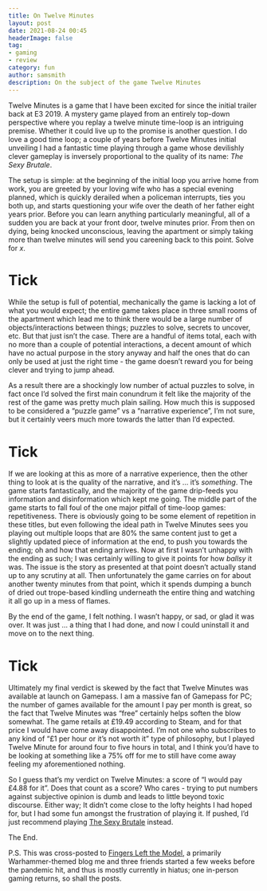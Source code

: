 ```yaml
---
title: On Twelve Minutes
layout: post
date: 2021-08-24 00:45
headerImage: false
tag:
- gaming
- review
category: fun
author: samsmith
description: On the subject of the game Twelve Minutes
---
```


Twelve Minutes is a game that I have been excited for since the initial trailer back at E3 2019. A mystery game played from an entirely top-down perspective where you replay a twelve minute time-loop is an intriguing premise. Whether it could live up to the promise is another question. I do love a good time loop; a couple of years before Twelve Minutes initial unveiling I had a fantastic time playing through a game whose devilishly clever gameplay is inversely proportional to the quality of its name: *The Sexy Brutale*.

The setup is simple: at the beginning of the initial loop you arrive home from work, you are greeted by your loving wife who has a special evening planned, which is quickly derailed when a policeman interrupts, ties you both up, and starts questioning your wife over the death of her father eight years prior. Before you can learn anything particularly meaningful, all of a sudden you are back at your front door, twelve minutes prior. From then on dying, being knocked unconscious, leaving the apartment or simply taking more than twelve minutes will send you careening back to this point. Solve for *x*. 

# Tick
While the setup is full of potential, mechanically the game is lacking a lot of what you would expect; the entire game takes place in three small rooms of the apartment which lead me to think there would be a large number of objects/interactions between things; puzzles to solve, secrets to uncover, etc. But that just isn’t the case. There are a handful of items total, each with no more than a couple of potential interactions, a decent amount of which have no actual purpose in the story anyway and half the ones that do can only be used at just the right time - the game doesn’t reward you for being clever and trying to jump ahead.

As a result there are a shockingly low number of actual puzzles to solve, in fact once I’d solved the first main conundrum it felt like the majority of the rest of the game was pretty much plain sailing. How much this is supposed to be considered a “puzzle game” vs a “narrative experience”, I’m not sure, but it certainly veers much more towards the latter than I’d expected.

# Tick
If we are looking at this as more of a narrative experience, then the other thing to look at is the quality of the narrative, and it’s … it’s *something*. The game starts fantastically, and the majority of the game drip-feeds you information and disinformation which kept me going. The middle part of the game starts to fall foul of the one major pitfall of time-loop games: repetitiveness. There is obviously going to be some element of repetition in these titles, but even following the ideal path in Twelve Minutes sees you playing out multiple loops that are 80% the same content just to get a slightly updated piece of information at the end, to push you towards the ending; oh and how that ending arrives. Now at first I wasn’t unhappy with the ending as such; I was certainly willing to give it points for how *ballsy* it was. The issue is the story as presented at that point doesn’t actually stand up to any scrutiny at all. Then unfortunately the game carries on for about another twenty minutes from that point, which it spends dumping a bunch of dried out trope-based kindling underneath the entire thing and watching it all go up in a mess of flames.

By the end of the game, I felt nothing. I wasn’t happy, or sad, or glad it was over. It was just … a thing that I had done, and now I could uninstall it and move on to the next thing.

# Tick
Ultimately my final verdict is skewed by the fact that Twelve Minutes was available at launch on Gamepass. I am a massive fan of Gamepass for PC; the number of games available for the amount I pay per month is great, so the fact that Twelve Minutes was “free” certainly helps soften the blow somewhat. The game retails at £19.49 according to Steam, and for that price I would have come away disappointed. I’m not one who subscribes to any kind of “£1 per hour or it’s not worth it” type of philosophy, but I played Twelve Minute for around four to five hours in total, and I think you’d have to be looking at something like a 75% off for me to still have come away feeling my aforementioned nothing.

So I guess that’s my verdict on Twelve Minutes: a score of “I would pay £4.88 for it”. Does that count as a score? Who cares - trying to put numbers against subjective opinion is dumb and leads to little beyond toxic discourse.
Either way; It didn’t come close to the lofty heights I had hoped for, but I had some fun amongst the frustration of playing it. If pushed, I’d just recommend playing [The Sexy Brutale](https://store.steampowered.com/app/552590/The_Sexy_Brutale/) instead.

The End.

P.S. This was cross-posted to [Fingers Left the Model](https://fingersleft.wordpress.com/2021/08/25/twelve-minutes/), a primarily Warhammer-themed blog me and three friends started a few weeks before the pandemic hit, and thus is mostly currently in hiatus; one in-person gaming returns, so shall the posts. 
